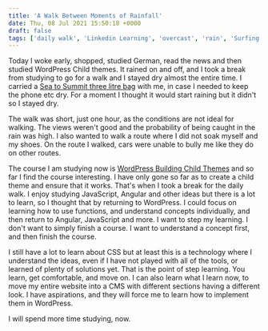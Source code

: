 ```yaml
---
title: 'A Walk Between Moments of Rainfall'
date: Thu, 08 Jul 2021 15:50:18 +0000
draft: false
tags: ['daily walk', 'Linkedin Learning', 'overcast', 'rain', 'Surfing The World Wide Waves', 'tech related', 'wordpress', 'wordpress themes']
---
```


Today I woke early, shopped, studied German, read the news and then studied WordPress Child themes. It rained on and off, and I took a break from studying to go for a walk and I stayed dry almost the entire time. I carried a [Sea to Summit three litre bag](https://www.galaxus.ch/de/s3/producttype/wassersack-2235?tagIds=211-344-1198&bra=10977) with me, in case I needed to keep the phone etc dry. For a moment I thought it would start raining but it didn't so I stayed dry.

The walk was short, just one hour, as the conditions are not ideal for walking. The views weren't good and the probability of being caught in the rain was high. I also wanted to walk a route where I did not soak myself and my shoes. On the route I walked, cars were unable to bully me like they do on other routes.

The course I am studying now is [WordPress Building Child Themes](https://www.linkedin.com/learning-login/share?forceAccount=false&redirect=https%3A%2F%2Fwww.linkedin.com%2Flearning%2Fwordpress-building-child-themes-3%3Ftrk%3Dshare_ent_url%26shareId%3D0STZAbDnRvSPcjoqGW5K9Q%253D%253D) and so far I find the course interesting. I have only gone so far as to create a child theme and ensure that it works. That's when I took a break for the daily walk. I enjoy studying JavaScript, Angular and other ideas but there is a lot to learn, so I thought that by returning to WordPress. I could focus on learning how to use functions, and understand concepts individually, and then return to Angular, JavaScript and more. I want to step my learning. I don't want to simply finish a course. I want to understand a concept first, and then finish the course.

I still have a lot to learn about CSS but at least this is a technology where I understand the ideas, even if I have not played with all of the tools, or learned of plenty of solutions yet. That is the point of step learning. You learn, get comfortable, and move on. I can also learn what I learn now, to move my entire website into a CMS with different sections having a different look. I have aspirations, and they will force me to learn how to implement them in WordPress.

I will spend more time studying, now.